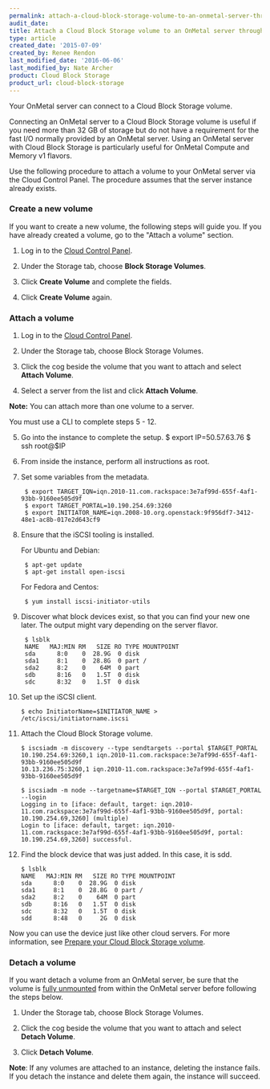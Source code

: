 ```yaml
---
permalink: attach-a-cloud-block-storage-volume-to-an-onmetal-server-through-the-cloud-control-panel/
audit_date:
title: Attach a Cloud Block Storage volume to an OnMetal server through the Cloud Control Panel
type: article
created_date: '2015-07-09'
created_by: Renee Rendon
last_modified_date: '2016-06-06'
last_modified_by: Nate Archer
product: Cloud Block Storage
product_url: cloud-block-storage
---
```


Your OnMetal server can connect to a Cloud Block Storage volume.

Connecting an OnMetal server to a Cloud Block Storage volume is useful
if you need more than 32 GB of storage but do not have a requirement for
the fast I/O normally provided by an OnMetal server. Using an OnMetal
server with Cloud Block Storage is particularly useful for OnMetal
Compute and Memory v1 flavors.

Use the following procedure to attach a volume to your OnMetal
server via the Cloud Control Panel. The procedure assumes
that the server instance already exists.

### Create a new volume

If you want to create a new volume, the following steps will guide you.
If you have already created a volume, go to the "Attach a volume" section.

1. Log in to the [Cloud Control Panel](https://mycloud.rackspace.com/).

2. Under the Storage tab, choose **Block Storage Volumes**.

3. Click **Create Volume** and complete the fields.

4. Click **Create Volume** again.

### Attach a volume

1. Log in to the [Cloud Control Panel](https://mycloud.rackspace.com/).

2. Under the Storage tab, choose Block Storage Volumes.

3. Click the cog beside the volume that you want to attach and select **Attach Volume**.

4. Select a server from the list and click **Attach Volume**.

**Note:** You can attach more than one volume to a server.

You must use a CLI to complete steps 5 - 12.

5. Go into the instance to complete the setup.
        $ export IP=50.57.63.76
        $ ssh root@$IP

6. From inside the instance, perform all instructions as root.

7. Set some variables from the metadata.

        $ export TARGET_IQN=iqn.2010-11.com.rackspace:3e7af99d-655f-4af1-93bb-9160ee505d9f
        $ export TARGET_PORTAL=10.190.254.69:3260
        $ export INITIATOR_NAME=iqn.2008-10.org.openstack:9f956df7-3412-48e1-ac8b-017e2d643cf9

8. Ensure that the iSCSI tooling is installed.

   For Ubuntu and Debian:

        $ apt-get update
        $ apt-get install open-iscsi

   For Fedora and Centos:

        $ yum install iscsi-initiator-utils

9. Discover what block devices exist, so that you can find your new one later. The output might vary depending on the server flavor.

        $ lsblk
        NAME   MAJ:MIN RM   SIZE RO TYPE MOUNTPOINT
        sda      8:0    0  28.9G  0 disk
        sda1     8:1    0  28.8G  0 part /
        sda2     8:2    0    64M  0 part
        sdb      8:16   0   1.5T  0 disk
        sdc      8:32   0   1.5T  0 disk

10. Set up the iSCSI client.

        $ echo InitiatorName=$INITIATOR_NAME > /etc/iscsi/initiatorname.iscsi

11. Attach the Cloud Block Storage volume.

        $ iscsiadm -m discovery --type sendtargets --portal $TARGET_PORTAL
        10.190.254.69:3260,1 iqn.2010-11.com.rackspace:3e7af99d-655f-4af1-93bb-9160ee505d9f
        10.13.236.75:3260,1 iqn.2010-11.com.rackspace:3e7af99d-655f-4af1-93bb-9160ee505d9f

        $ iscsiadm -m node --targetname=$TARGET_IQN --portal $TARGET_PORTAL --login
        Logging in to [iface: default, target: iqn.2010-11.com.rackspace:3e7af99d-655f-4af1-93bb-9160ee505d9f, portal: 10.190.254.69,3260] (multiple)
        Login to [iface: default, target: iqn.2010-11.com.rackspace:3e7af99d-655f-4af1-93bb-9160ee505d9f, portal: 10.190.254.69,3260] successful.

12. Find the block device that was just added.  In this case, it is sdd.

        $ lsblk
        NAME   MAJ:MIN RM   SIZE RO TYPE MOUNTPOINT
        sda      8:0    0  28.9G  0 disk
        sda1     8:1    0  28.8G  0 part /
        sda2     8:2    0    64M  0 part
        sdb      8:16   0   1.5T  0 disk
        sdc      8:32   0   1.5T  0 disk
        sdd      8:48   0     2G  0 disk

Now you can use the device just like other cloud servers. For more
information, see [Prepare your Cloud Block Storage volume](/how-to/prepare-your-cloud-block-storage-volume).

### Detach a volume

If you want detach a volume from an OnMetal server, be sure that the
volume is [fully
unmounted](/how-to/detach-and-delete-cloud-block-storage-volumes)
from within the OnMetal server before following the steps below.

1. Under the Storage tab, choose Block Storage Volumes.

2. Click the cog beside the volume that you want to attach and
   select **Detach Volume**.

3. Click **Detach Volume**.

**Note**: If any volumes are attached to an instance, deleting the instance fails. If you detach the instance and delete them again, the instance will succeed.
